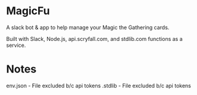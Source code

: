 # MagicFu
A slack bot & app to help manage your Magic the Gathering cards.

Built with Slack, Node.js, api.scryfall.com, and stdlib.com functions as a service.

# Notes

env.json - File excluded b/c api tokens
.stdlib - File excluded b/c api tokens
